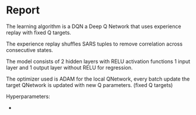 # Report

The learning algorithm is a DQN a Deep Q Network that uses experience replay with fixed Q targets.

The experience replay shuffles SARS tuples to remove correlation across consecutive states.

The model consists of 2 hidden layers with RELU activation functions 1 input layer and 1 output layer without RELU for regression.

The optimizer used is ADAM for the local QNetwork, every batch update the target QNetwork is updated with new Q parameters. (fixed Q targets)

Hyperparameters:

- 





